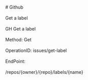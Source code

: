 <br>#     Github</br>
<br>Get a label</br>
<br>GH Get a label</br>
<br>Method: Get</br>
<br>OperationID: issues/get-label</br>
<br>EndPoint:</br>
<br>/repos/{owner}/{repo}/labels/{name}</br>
